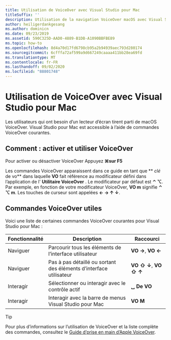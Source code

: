 ```yaml
---
title: Utilisation de VoiceOver avec Visual Studio pour Mac
titleSuffix: ''
description: Utilisation de la navigation VoiceOver macOS avec Visual Studio pour Mac
author: heiligerdankgesang
ms.author: dominicn
ms.date: 09/23/2019
ms.assetid: 590C325D-AAD0-4889-B1DB-A1090BBFBE89
ms.topic: how-to
ms.openlocfilehash: 8d4a70d17fd6798cb95a2b94939aec793d280174
ms.sourcegitcommit: 6cfffa72af599a9d667249caaaa411bb28ea69fd
ms.translationtype: MT
ms.contentlocale: fr-FR
ms.lasthandoff: 09/02/2020
ms.locfileid: "88801748"
---
```

# <a name="using-voiceover-with-visual-studio-for-mac"></a>Utilisation de VoiceOver avec Visual Studio pour Mac

Les utilisateurs qui ont besoin d’un lecteur d’écran tirent parti de macOS VoiceOver. Visual Studio pour Mac est accessible à l’aide de commandes VoiceOver courantes.

## <a name="how-to-enable-and-use-voiceover"></a>Comment : activer et utiliser VoiceOver

Pour activer ou désactiver VoiceOver Appuyez **&#8984;sur F5**

Les commandes VoiceOver apparaissent dans ce guide en tant que ** _clé_ de vo** dans laquelle **VO** fait référence au modificateur défini dans l’application de l' **Utilitaire VoiceOver** . Le modificateur par défaut est **⌃ ⌥**. Par exemple, en fonction de votre modificateur VoiceOver, **VO m** signifie **⌃ ⌥ m**. Les touches de curseur sont appelées **← → ↑ ↓**.

## <a name="useful-voiceover-commands"></a>Commandes VoiceOver utiles

Voici une liste de certaines commandes VoiceOver courantes pour Visual Studio pour Mac :

|Fonctionnalité|Description|Raccourci|
|-------|-----------|--------|
|Naviguer|Parcourir tous les éléments de l’interface utilisateur|**VO →**, **VO ←**|
|Naviguer|Pas à pas détaillé ou sortant des éléments d’interface utilisateur|**VO ⇧ ↓**, **VO ⇧ ↑**|
|Interagir|Sélectionner ou interagir avec le contrôle actif|**␣ De VO**|
|Interagir|Interagir avec la barre de menus Visual Studio pour Mac|**VO M**|

> [!TIP]
> Pour plus d’informations sur l’utilisation de VoiceOver et la liste complète des commandes, consultez le [Guide d’prise en main d’Apple VoiceOver](https://support.apple.com/en-us/guide/voiceover-guide/welcome/web).